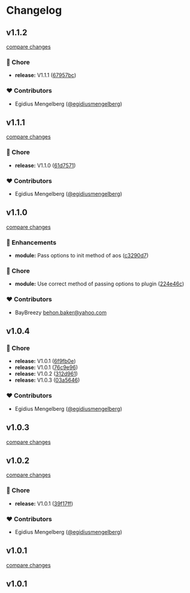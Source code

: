 # Changelog


## v1.1.2

[compare changes](https://github.com/egidiusmengelberg/nuxt-aos/compare/v1.1.1...v1.1.2)

### 🏡 Chore

- **release:** V1.1.1 ([67957bc](https://github.com/egidiusmengelberg/nuxt-aos/commit/67957bc))

### ❤️ Contributors

- Egidius Mengelberg ([@egidiusmengelberg](http://github.com/egidiusmengelberg))

## v1.1.1

[compare changes](https://github.com/egidiusmengelberg/nuxt-aos/compare/v1.1.0...v1.1.1)

### 🏡 Chore

- **release:** V1.1.0 ([61d7571](https://github.com/egidiusmengelberg/nuxt-aos/commit/61d7571))

### ❤️  Contributors

- Egidius Mengelberg ([@egidiusmengelberg](http://github.com/egidiusmengelberg))

## v1.1.0

[compare changes](https://github.com/egidiusmengelberg/nuxt-aos/compare/v1.0.4...v1.1.0)

### 🚀 Enhancements

- **module:** Pass options to init method of aos ([c3290d7](https://github.com/egidiusmengelberg/nuxt-aos/commit/c3290d7))

### 🏡 Chore

- **module:** Use correct method of passing options to plugin ([224e46c](https://github.com/egidiusmengelberg/nuxt-aos/commit/224e46c))

### ❤️  Contributors

- BayBreezy <behon.baker@yahoo.com>

## v1.0.4


### 🏡 Chore

- **release:** V1.0.1 ([6f9fb0e](https://github.com/egidiusmengelberg/nuxt-aos/commit/6f9fb0e))
- **release:** V1.0.1 ([76c9e96](https://github.com/egidiusmengelberg/nuxt-aos/commit/76c9e96))
- **release:** V1.0.2 ([312d961](https://github.com/egidiusmengelberg/nuxt-aos/commit/312d961))
- **release:** V1.0.3 ([03a5646](https://github.com/egidiusmengelberg/nuxt-aos/commit/03a5646))

### ❤️  Contributors

- Egidius Mengelberg ([@egidiusmengelberg](http://github.com/egidiusmengelberg))

## v1.0.3

[compare changes](https://github.com/egidiusmengelberg/nuxt-aos/compare/v1.0.2...v1.0.3)

## v1.0.2

[compare changes](https://github.com/egidiusmengelberg/nuxt-aos/compare/v1.0.1...v1.0.2)

### 🏡 Chore

- **release:** V1.0.1 ([39f17ff](https://github.com/egidiusmengelberg/nuxt-aos/commit/39f17ff))

### ❤️  Contributors

- Egidius Mengelberg ([@egidiusmengelberg](http://github.com/egidiusmengelberg))

## v1.0.1

[compare changes](https://github.com/egidiusmengelberg/nuxt-aos/compare/v1.0.1...v1.0.1)

## v1.0.1

